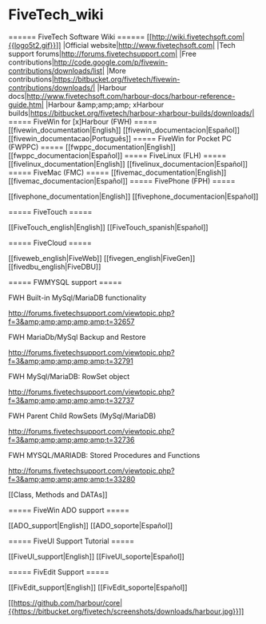 # FiveTech_wiki

 ====== FiveTech Software Wiki ====== [[http://wiki.fivetechsoft.com|{{logo5t2.gif}}]] |Official website|http://www.fivetechsoft.com| |Tech support forums|http://forums.fivetechsupport.com| |Free contributions|http://code.google.com/p/fivewin-contributions/downloads/list| |More contributions|https://bitbucket.org/fivetech/fivewin-contributions/downloads/| |Harbour docs|http://www.fivetechsoft.com/harbour-docs/harbour-reference-guide.htm| |Harbour &amp;amp;amp;amp; xHarbour builds|https://bitbucket.org/fivetech/harbour-xharbour-builds/downloads/|
 ===== FiveWin for [x]Harbour (FWH) ===== [[fivewin_documentation|English]] [[fivewin_documentacion|Español]] [[fivewin_documentacao|Português]]
 ===== FiveWin for Pocket PC (FWPPC) ===== [[fwppc_documentation|English]] [[fwppc_documentacion|Español]]
 ===== FiveLinux (FLH) ===== [[fivelinux_documentation|English]] [[fivelinux_documentacion|Español]]
 ===== FiveMac (FMC) ===== [[fivemac_documentation|English]] [[fivemac_documentacion|Español]]
===== FivePhone (FPH) =====

[[fivephone_documentation|English]] [[fivephone_documentacion|Español]]


===== FiveTouch =====

[[FiveTouch_english|English]] [[FiveTouch_spanish|Español]]

===== FiveCloud =====

[[fiveweb_english|FiveWeb]]
[[fivegen_english|FiveGen]]
[[fivedbu_english|FiveDBU]]



===== FWMYSQL support =====

FWH Built-in MySql/MariaDB functionality

http://forums.fivetechsupport.com/viewtopic.php?f=3&amp;amp;amp;amp;amp;t=32657

FWH MariaDb/MySql Backup and Restore

http://forums.fivetechsupport.com/viewtopic.php?f=3&amp;amp;amp;amp;amp;t=32791

FWH MySql/MariaDB: RowSet object

http://forums.fivetechsupport.com/viewtopic.php?f=3&amp;amp;amp;amp;amp;t=32737

FWH Parent Child RowSets (MySql/MariaDB)

http://forums.fivetechsupport.com/viewtopic.php?f=3&amp;amp;amp;amp;amp;t=32736

FWH MYSQL/MARIADB: Stored Procedures and Functions

http://forums.fivetechsupport.com/viewtopic.php?f=3&amp;amp;amp;amp;amp;t=33280

[[Class, Methods and DATAs]]

===== FiveWin ADO support =====

[[ADO_support|English]] [[ADO_soporte|Español]]


===== FiveUI Support Tutorial =====

[[FiveUI_support|English]] [[FiveUI_soporte|Español]]

===== FivEdit Support =====

[[FivEdit_support|English]] [[FivEdit_soporte|Español]]

[[https://github.com/harbour/core|{{https://bitbucket.org/fivetech/screenshots/downloads/harbour.jpg}}]]

